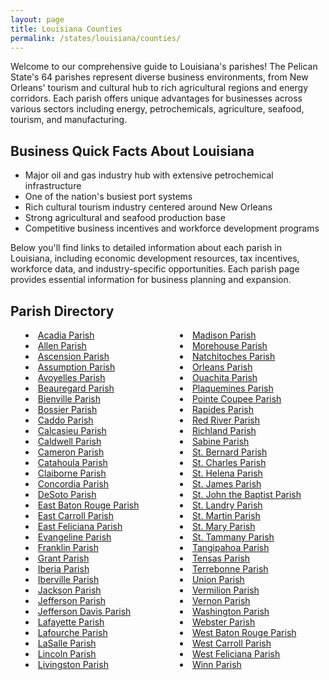 ```yaml
---
layout: page
title: Louisiana Counties
permalink: /states/louisiana/counties/
---
```


<p>Welcome to our comprehensive guide to Louisiana's parishes! The Pelican State's 64 parishes represent diverse business environments, from New Orleans' tourism and cultural hub to rich agricultural regions and energy corridors. Each parish offers unique advantages for businesses across various sectors including energy, petrochemicals, agriculture, seafood, tourism, and manufacturing.</p>

<h2>Business Quick Facts About Louisiana</h2>

<ul>
    <li>Major oil and gas industry hub with extensive petrochemical infrastructure</li>
    <li>One of the nation's busiest port systems</li>
    <li>Rich cultural tourism industry centered around New Orleans</li>
    <li>Strong agricultural and seafood production base</li>
    <li>Competitive business incentives and workforce development programs</li>
</ul>

<p>Below you'll find links to detailed information about each parish in Louisiana, including economic development resources, tax incentives, workforce data, and industry-specific opportunities. Each parish page provides essential information for business planning and expansion.</p>

<h2>Parish Directory</h2>
<style>
    .county-list {
        columns: 2;
        -webkit-columns: 2;
        -moz-columns: 2;
        list-style-position: inside;
    }
</style>

<ul class="county-list">
    <li><a href="{{ '/states/louisiana/acadia/' | relative_url }}">Acadia Parish</a></li>
    <li><a href="{{ '/states/louisiana/allen/' | relative_url }}">Allen Parish</a></li>
    <li><a href="{{ '/states/louisiana/ascension/' | relative_url }}">Ascension Parish</a></li>
    <li><a href="{{ '/states/louisiana/assumption/' | relative_url }}">Assumption Parish</a></li>
    <li><a href="{{ '/states/louisiana/avoyelles/' | relative_url }}">Avoyelles Parish</a></li>
    <li><a href="{{ '/states/louisiana/beauregard/' | relative_url }}">Beauregard Parish</a></li>
    <li><a href="{{ '/states/louisiana/bienville/' | relative_url }}">Bienville Parish</a></li>
    <li><a href="{{ '/states/louisiana/bossier/' | relative_url }}">Bossier Parish</a></li>
    <li><a href="{{ '/states/louisiana/caddo/' | relative_url }}">Caddo Parish</a></li>
    <li><a href="{{ '/states/louisiana/calcasieu/' | relative_url }}">Calcasieu Parish</a></li>
    <li><a href="{{ '/states/louisiana/caldwell/' | relative_url }}">Caldwell Parish</a></li>
    <li><a href="{{ '/states/louisiana/cameron/' | relative_url }}">Cameron Parish</a></li>
    <li><a href="{{ '/states/louisiana/catahoula/' | relative_url }}">Catahoula Parish</a></li>
    <li><a href="{{ '/states/louisiana/claiborne/' | relative_url }}">Claiborne Parish</a></li>
    <li><a href="{{ '/states/louisiana/concordia/' | relative_url }}">Concordia Parish</a></li>
    <li><a href="{{ '/states/louisiana/desoto/' | relative_url }}">DeSoto Parish</a></li>
    <li><a href="{{ '/states/louisiana/east-baton-rouge/' | relative_url }}">East Baton Rouge Parish</a></li>
    <li><a href="{{ '/states/louisiana/east-carroll/' | relative_url }}">East Carroll Parish</a></li>
    <li><a href="{{ '/states/louisiana/east-feliciana/' | relative_url }}">East Feliciana Parish</a></li>
    <li><a href="{{ '/states/louisiana/evangeline/' | relative_url }}">Evangeline Parish</a></li>
    <li><a href="{{ '/states/louisiana/franklin/' | relative_url }}">Franklin Parish</a></li>
    <li><a href="{{ '/states/louisiana/grant/' | relative_url }}">Grant Parish</a></li>
    <li><a href="{{ '/states/louisiana/iberia/' | relative_url }}">Iberia Parish</a></li>
    <li><a href="{{ '/states/louisiana/iberville/' | relative_url }}">Iberville Parish</a></li>
    <li><a href="{{ '/states/louisiana/jackson/' | relative_url }}">Jackson Parish</a></li>
    <li><a href="{{ '/states/louisiana/jefferson/' | relative_url }}">Jefferson Parish</a></li>
    <li><a href="{{ '/states/louisiana/jefferson-davis/' | relative_url }}">Jefferson Davis Parish</a></li>
    <li><a href="{{ '/states/louisiana/lafayette/' | relative_url }}">Lafayette Parish</a></li>
    <li><a href="{{ '/states/louisiana/lafourche/' | relative_url }}">Lafourche Parish</a></li>
    <li><a href="{{ '/states/louisiana/lasalle/' | relative_url }}">LaSalle Parish</a></li>
    <li><a href="{{ '/states/louisiana/lincoln/' | relative_url }}">Lincoln Parish</a></li>
    <li><a href="{{ '/states/louisiana/livingston/' | relative_url }}">Livingston Parish</a></li>
    <li><a href="{{ '/states/louisiana/madison/' | relative_url }}">Madison Parish</a></li>
    <li><a href="{{ '/states/louisiana/morehouse/' | relative_url }}">Morehouse Parish</a></li>
    <li><a href="{{ '/states/louisiana/natchitoches/' | relative_url }}">Natchitoches Parish</a></li>
    <li><a href="{{ '/states/louisiana/orleans/' | relative_url }}">Orleans Parish</a></li>
    <li><a href="{{ '/states/louisiana/ouachita/' | relative_url }}">Ouachita Parish</a></li>
    <li><a href="{{ '/states/louisiana/plaquemines/' | relative_url }}">Plaquemines Parish</a></li>
    <li><a href="{{ '/states/louisiana/pointe-coupee/' | relative_url }}">Pointe Coupee Parish</a></li>
    <li><a href="{{ '/states/louisiana/rapides/' | relative_url }}">Rapides Parish</a></li>
    <li><a href="{{ '/states/louisiana/red-river/' | relative_url }}">Red River Parish</a></li>
    <li><a href="{{ '/states/louisiana/richland/' | relative_url }}">Richland Parish</a></li>
    <li><a href="{{ '/states/louisiana/sabine/' | relative_url }}">Sabine Parish</a></li>
    <li><a href="{{ '/states/louisiana/st-bernard/' | relative_url }}">St. Bernard Parish</a></li>
    <li><a href="{{ '/states/louisiana/st-charles/' | relative_url }}">St. Charles Parish</a></li>
    <li><a href="{{ '/states/louisiana/st-helena/' | relative_url }}">St. Helena Parish</a></li>
    <li><a href="{{ '/states/louisiana/st-james/' | relative_url }}">St. James Parish</a></li>
    <li><a href="{{ '/states/louisiana/st-john-the-baptist/' | relative_url }}">St. John the Baptist Parish</a></li>
    <li><a href="{{ '/states/louisiana/st-landry/' | relative_url }}">St. Landry Parish</a></li>
    <li><a href="{{ '/states/louisiana/st-martin/' | relative_url }}">St. Martin Parish</a></li>
    <li><a href="{{ '/states/louisiana/st-mary/' | relative_url }}">St. Mary Parish</a></li>
    <li><a href="{{ '/states/louisiana/st-tammany/' | relative_url }}">St. Tammany Parish</a></li>
    <li><a href="{{ '/states/louisiana/tangipahoa/' | relative_url }}">Tangipahoa Parish</a></li>
    <li><a href="{{ '/states/louisiana/tensas/' | relative_url }}">Tensas Parish</a></li>
    <li><a href="{{ '/states/louisiana/terrebonne/' | relative_url }}">Terrebonne Parish</a></li>
    <li><a href="{{ '/states/louisiana/union/' | relative_url }}">Union Parish</a></li>
    <li><a href="{{ '/states/louisiana/vermilion/' | relative_url }}">Vermilion Parish</a></li>
    <li><a href="{{ '/states/louisiana/vernon/' | relative_url }}">Vernon Parish</a></li>
    <li><a href="{{ '/states/louisiana/washington/' | relative_url }}">Washington Parish</a></li>
    <li><a href="{{ '/states/louisiana/webster/' | relative_url }}">Webster Parish</a></li>
    <li><a href="{{ '/states/louisiana/west-baton-rouge/' | relative_url }}">West Baton Rouge Parish</a></li>
    <li><a href="{{ '/states/louisiana/west-carroll/' | relative_url }}">West Carroll Parish</a></li>
    <li><a href="{{ '/states/louisiana/west-feliciana/' | relative_url }}">West Feliciana Parish</a></li>
    <li><a href="{{ '/states/louisiana/winn/' | relative_url }}">Winn Parish</a></li>
</ul>
